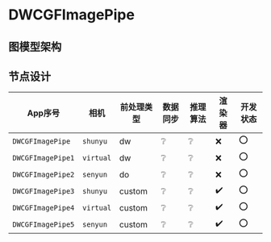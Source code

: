 # DWCGFImagePipe

## 图模型架构

<!--
:heavy_check_mark:
:x:
:grey_question:
complete list: https://gist.github.com/rxaviers/7360908
 -->
## 节点设计

| App序号           | 相机      | 前处理类型 | 数据同步 | 推理算法 |  渲染器 | 开发状态    |
|------------------ |-----------|--------|---------|-------------|----|-----------|
| `DWCGFImagePipe`  | `shunyu` |  dw     | :grey_question:  |  :grey_question:  |  :x:  | :o: |
| `DWCGFImagePipe1` | `virtual` |  dw    | :grey_question:  |  :grey_question:  |  :x:  | :o: |
| `DWCGFImagePipe2` | `senyun`  |  do     | :grey_question: | :grey_question:  |  :x: | :o: |
| `DWCGFImagePipe3` | `shunyu`  |  custom  | :grey_question: | :grey_question:  |  :heavy_check_mark: | :o: |
| `DWCGFImagePipe4` | `virtual` |  custom  | :grey_question: | :grey_question:  |  :heavy_check_mark: | :o: |
| `DWCGFImagePipe5` | `senyun`  |  custom  | :grey_question: | :grey_question:  |  :heavy_check_mark: | :o: |
